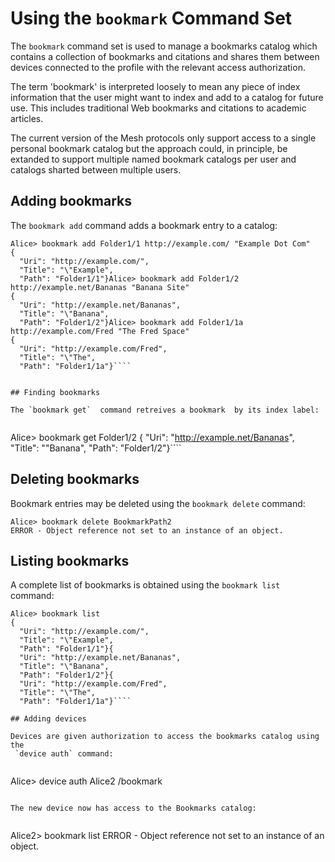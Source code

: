 
# Using the `bookmark` Command Set

The `bookmark` command set is used to manage a bookmarks catalog which contains
a collection of bookmarks and citations and shares them between devices connected 
to the profile with the relevant access authorization.

The term 'bookmark' is interpreted loosely to mean any piece of index information
that the user might want to index and add to a catalog for future use. This
includes traditional Web bookmarks and citations to academic articles.

The current version of the Mesh protocols only support access to a single personal 
bookmark catalog but the approach could, in principle, be extanded to support multiple
named bookmark catalogs per user and catalogs sharted between multiple users.

## Adding bookmarks

The `bookmark add` command adds a bookmark entry to a catalog:


````
Alice> bookmark add Folder1/1 http://example.com/ "Example Dot Com"
{
  "Uri": "http://example.com/",
  "Title": "\"Example",
  "Path": "Folder1/1"}Alice> bookmark add Folder1/2 http://example.net/Bananas "Banana Site"
{
  "Uri": "http://example.net/Bananas",
  "Title": "\"Banana",
  "Path": "Folder1/2"}Alice> bookmark add Folder1/1a http://example.com/Fred "The Fred Space"
{
  "Uri": "http://example.com/Fred",
  "Title": "\"The",
  "Path": "Folder1/1a"}````


## Finding bookmarks

The `bookmark get`  command retreives a bookmark  by its index label:


````
Alice> bookmark get Folder1/2
{
  "Uri": "http://example.net/Bananas",
  "Title": "\"Banana",
  "Path": "Folder1/2"}````

## Deleting bookmarks

Bookmark entries may be deleted using the  `bookmark delete` command:


````
Alice> bookmark delete BookmarkPath2
ERROR - Object reference not set to an instance of an object.
````

## Listing bookmarks

A complete list of bookmarks is obtained using the  `bookmark list` command:


````
Alice> bookmark list
{
  "Uri": "http://example.com/",
  "Title": "\"Example",
  "Path": "Folder1/1"}{
  "Uri": "http://example.net/Bananas",
  "Title": "\"Banana",
  "Path": "Folder1/2"}{
  "Uri": "http://example.com/Fred",
  "Title": "\"The",
  "Path": "Folder1/1a"}````

## Adding devices

Devices are given authorization to access the bookmarks catalog using the 
 `device auth` command:


````
Alice> device auth Alice2 /bookmark
````

The new device now has access to the Bookmarks catalog:


````
Alice2> bookmark list
ERROR - Object reference not set to an instance of an object.
````
